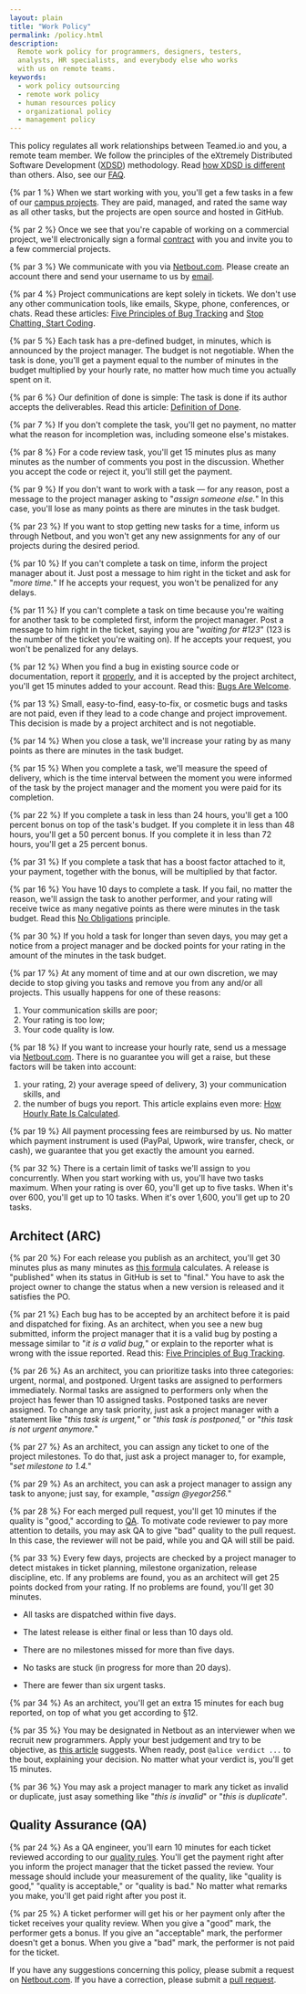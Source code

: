 ```yaml
---
layout: plain
title: "Work Policy"
permalink: /policy.html
description:
  Remote work policy for programmers, designers, testers,
  analysts, HR specialists, and everybody else who works
  with us on remote teams.
keywords:
  - work policy outsourcing
  - remote work policy
  - human resources policy
  - organizational policy
  - management policy
---
```


This policy regulates all work relationships between Teamed.io
and you, a remote team member. We follow the principles of the
eXtremely Distributed Software Development ([XDSD](http://www.xdsd.org)) methodology. Read
[how XDSD is different](http://www.yegor256.com/2014/04/17/how-xdsd-is-different.html) than others.
Also, see our [FAQ](/faq.html).

{% par 1 %}
When we start working with you, you'll get a few tasks in a few of our
[campus projects](/campus.html). They are paid, managed, and rated the same
way as all other tasks, but the projects are open source and hosted in GitHub.

{% par 2 %}
Once we see that you're capable of working on a commercial project,
we'll electronically sign a formal [contract](/engineer.pdf) with you and invite you to
a few commercial projects.

{% par 3 %}
We communicate with you via [Netbout.com](http://www.netbout.com). Please create
an account there and send your username to us by [email](mailto:dev@teamed.io).

{% par 4 %}
Project communications are kept solely in tickets. We don't use any other
communication tools, like emails, Skype, phone, conferences, or chats.
Read these articles:
[Five Principles of Bug Tracking](http://www.yegor256.com/2014/11/24/principles-of-bug-tracking.html) and
[Stop Chatting, Start Coding](http://www.yegor256.com/2014/10/07/stop-chatting-start-coding.html).

{% par 5 %}
Each task has a pre-defined budget, in minutes, which is announced by the project
manager. The budget is not negotiable. When the task is done,
you'll get a payment equal to the number of minutes in the budget multiplied
by your hourly rate, no matter how much time you actually spent on it.

{% par 6 %}
Our definition of done is simple: The task is done if
its author accepts the deliverables.
Read this article: [Definition of Done](http://www.yegor256.com/2014/04/15/definition-of-done.html).

{% par 7 %}
If you don't complete the task, you'll get no payment, no matter what
the reason for incompletion was, including someone else's mistakes.

{% par 8 %}
For a code review task, you'll get 15 minutes plus as many minutes
as the number of comments you post in the discussion. Whether you accept
the code or reject it, you'll still get the payment.

{% par 9 %}
If you don't want to work with a task &mdash; for any reason, post a message
to the project manager asking to "_assign someone else._" In this case, you'll lose
as many points as there are minutes in the task budget.

{% par 23 %}
If you want to stop getting new tasks for a time, inform us
through Netbout, and you won't get any new assignments for any of our projects
during the desired period.

{% par 10 %}
If you can't complete a task on time, inform the project manager about it. Just
post a message to him right in the ticket and ask for "_more time._" If he
accepts your request, you won't be penalized for any delays.

{% par 11 %}
If you can't complete a task on time because you're waiting for another
task to be completed first, inform the project manager. Post a message
to him right in the ticket, saying you are "_waiting for #123_"
(123 is the number of the ticket you're waiting on).
If he accepts your request, you won't be penalized for any delays.

{% par 12 %}
When you find a bug in existing source code or documentation, report it
[properly](http://www.yegor256.com/2014/11/24/principles-of-bug-tracking.html),
and it is accepted by the project architect, you'll get 15 minutes added to
your account. Read this: [Bugs Are Welcome](http://www.yegor256.com/2014/04/13/bugs-are-welcome.html).

{% par 13 %}
Small, easy-to-find, easy-to-fix, or cosmetic bugs and tasks are not paid,
even if they lead to a code change and project improvement. This
decision is made by a project architect and is not negotiable.

{% par 14 %}
When you close a task, we'll increase your rating by as many points as there
are minutes in the task budget.

{% par 15 %}
When you complete a task, we'll measure the speed of delivery, which is the
time interval between the moment you were informed of the task by the project manager
and the moment you were paid for its completion.

{% par 22 %}
If you complete a task in less than 24 hours, you'll get a 100 percent bonus on top
of the task's budget. If you complete it in less than 48 hours, you'll get a 50 percent bonus.
If you complete it in less than 72 hours, you'll get a 25 percent bonus.

{% par 31 %}
If you complete a task that has a boost factor attached to it, your
payment, together with the bonus, will be multiplied by that factor.

{% par 16 %}
You have 10 days to complete a task. If you fail,
no matter the reason, we'll assign the task to another
performer, and your rating will receive twice as many negative points as
there were minutes in the task budget.
Read this [No Obligations](http://www.yegor256.com/2014/04/13/no-obligations-principle.html) principle.

{% par 30 %}
If you hold a task for longer than seven days, you may get a notice from
a project manager and be docked points for your rating in the amount of the
minutes in the task budget.

{% par 17 %}
At any moment of time and at our own discretion, we may decide to stop
giving you tasks and remove you from any and/or all projects. This usually
happens for one of these reasons:
1) Your communication skills are poor;
2) Your rating is too low;
3) Your code quality is low.

{% par 18 %}
If you want to increase your hourly rate, send us a message via
[Netbout.com](http://www.netbout.com). There is no guarantee you will get
a raise, but these factors will be taken into account:
1) your rating, 2) your average speed of delivery, 3) your communication skills, and
4) the number of bugs you report. This article explains even more:
[How Hourly Rate Is Calculated](http://www.yegor256.com/2014/04/20/how-hourly-rate-is-calculated.html).

{% par 19 %}
All payment processing fees are reimbursed by us. No matter which payment
instrument is used (PayPal, Upwork, wire transfer, check, or cash), we guarantee
that you get exactly the amount you earned.

{% par 32 %}
There is a certain limit of tasks we'll assign to you concurrently. When
you start working with us, you'll have two tasks maximum. When
your rating is over 60, you'll get up to five tasks. When it's over 600, you'll get up to 10 tasks.
When it's over 1,600, you'll get up to 20 tasks.

## Architect (ARC)

{% par 20 %}
For each release you publish as an architect, you'll get 30 minutes plus as many minutes
as [this formula](/release.html) calculates. A release is "published" when
its status in GitHub is set to "final." You have to ask the project owner to
change the status when a new version is released and it satisfies
the PO.

{% par 21 %}
Each bug has to be accepted by an architect before it is paid and dispatched
for fixing. As an architect, when you see a new bug submitted, inform
the project manager that it is a valid bug by posting a message similar
to "_it is a valid bug,_" or explain to the reporter what is wrong with
the issue reported. Read this:
[Five Principles of Bug Tracking](http://www.yegor256.com/2014/11/24/principles-of-bug-tracking.html).

{% par 26 %}
As an architect, you can prioritize tasks into three categories: urgent, normal,
and postponed. Urgent tasks are assigned to performers immediately. Normal
tasks are assigned to performers only when the project has fewer than 10
assigned tasks. Postponed tasks are never assigned. To change any task
priority, just ask a project manager with a statement like "_this task is urgent,_"
or "_this task is postponed,_" or "_this task is not urgent anymore._"

{% par 27 %}
As an architect, you can assign any ticket to one of the project milestones.
To do that, just ask a project manager to, for example, "_set milestone to 1.4._"

{% par 29 %}
As an architect, you can ask a project manager to assign any task to anyone;
just say, for example, "_assign @yegor256._"

{% par 28 %}
For each merged pull request, you'll get 10 minutes if the quality is "good,"
according to [QA](/qa.html). To motivate code reviewer to pay
more attention to details, you may ask QA to give "bad" quality to
the pull request. In this case, the reviewer will not be paid, while
you and QA will still be paid.

{% par 33 %}
Every few days, projects are checked by a project manager to detect
mistakes in ticket planning, milestone organization, release discipline, etc.
If any problems are found, you as an architect will get 25 points docked from your rating.
If no problems are found, you'll get 30 minutes.

  * All tasks are dispatched within five days.

  * The latest release is either final or less than 10 days old.

  * There are no milestones missed for more than five days.

  * No tasks are stuck (in progress for more than 20 days).

  * There are fewer than six urgent tasks.

{% par 34 %}
As an architect, you'll get an extra 15 minutes for each bug reported,
on top of what you get according to &sect;12.

{% par 35 %}
You may be designated in Netbout as an interviewer when we
recruit new programmers. Apply your best judgement and try to
be objective, as [this article](http://www.yegor256.com/2014/10/29/how-much-do-you-cost.html)
suggests. When ready, post `@alice verdict ...` to the bout, explaining
your decision. No matter what your verdict is, you'll get 15 minutes.

{% par 36 %}
You may ask a project manager to mark any ticket as invalid or duplicate,
just asay something like "_this is invalid_" or "_this is duplicate_".

## Quality Assurance (QA)

{% par 24 %}
As a QA engineer, you'll earn 10 minutes for each ticket reviewed according to
our [quality rules](/qa.html). You'll get
the payment right after you inform the project manager that the ticket
passed the review. Your message should include your measurement of the
quality, like "quality is good," "quality is acceptable," or "quality is bad."
No matter what remarks you make, you'll get paid right after you post it.

{% par 25 %}
A ticket performer will get his or her payment only after the ticket receives
your quality review. When you give a "good" mark, the performer gets a
bonus. If you give an "acceptable" mark, the performer doesn't get a bonus. When
you give a "bad" mark, the performer is not paid for the ticket.

If you have any suggestions concerning this policy, please submit a request
on [Netbout.com](http://www.netbout.com). If you have a correction, please
submit a [pull request](https://github.com/teamed/teamed.io).
